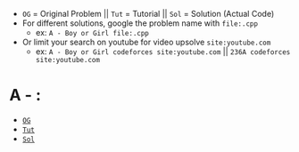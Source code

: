 - ```OG``` = Original Problem || ```Tut``` = Tutorial || ```Sol``` = Solution (Actual Code)
- For different solutions, google the problem name with ```file:.cpp```
    - ex: ```A - Boy or Girl file:.cpp```
- Or limit your search on youtube for video upsolve ```site:youtube.com```
    - ex: ```A - Boy or Girl codeforces site:youtube.com```  ||  ```236A codeforces site:youtube.com```
# A - :
- [```OG```]()
- [```Tut```]()
- [```Sol```]()
